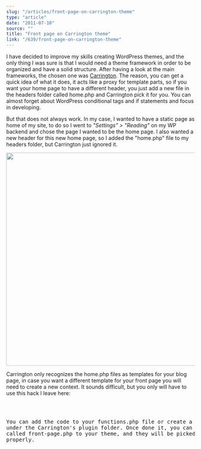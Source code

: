 ```yaml
---
slug: "/articles/front-page-on-carrington-theme"
type: "article"
date: "2011-07-10"
source: ""
title: "Front page on Carrington theme"
link: "/639/front-page-on-carrington-theme"
---
```


I have decided to improve my skills creating WordPress themes, and the only thing I was sure is that I would need a theme framework in order to be organized and have a solid structure. After having a look at the main frameworks, the chosen one was <a href="http://carringtontheme.com/">Carrington</a>. The reason, you can get a quick idea of what it does, it acts like a proxy for template parts, so if you want your home page to have a different header, you just add a new file in the headers folder called home.php and Carrington pick it for you. You can almost forget about WordPress conditional tags and if statements and focus in developing.

But that does not always work. In my case, I wanted to have a static page as home of my site, to do so I went to <em>"Settings" &gt; "Reading"</em> on my WP backend and chose the page I wanted to be the home page. I also wanted a new header for this new home page, so I added the "home.php" file to my headers folder, but Carrington just ignored it.

<!--more A useful WordPress hack if you continue reading...-->

<a rel="attachment wp-att-640" href="http://marquex.es/639/front-page-on-carrington-theme/carrington"><img class="aligncenter size-medium wp-image-640" title="carrington" src="http://marquex.es/wp-content/uploads/2011/07/carrington-570x141.png" alt="" width="570"  /></a>

Carrington only recognizes the home.php files as templates for your blog page, in case you want a different template for your front page you will need to create a new context. It sounds difficult, but you only will have to use this hack I leave here:
<pre lang="php">
<?php
add_filter('cfct_context', 'cfrontfix');
function cfrontfix($context){
	if(is_front_page())
		return 'front-page';
	return $context;
}
</pre>
You can add the code to your functions.php file or create a new file under the Carrington's plugin folder. Once done it, you can add files called front-page.php to your theme, and they will be picked properly.

&nbsp;